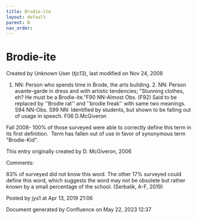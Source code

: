 ```yaml
---
title: Brodie-ite
layout: default
parent: B
nav_order:
---
```


# Brodie-ite

Created by  Unknown User (tjc13), last modified on Nov 24, 2008

1. NN: Person who spends time in Brode, the arts building. 2. NN: Person avante-garde in dress and with artistic tendencies; &quot;Stunning clothes, eh? He must be a Brodie-ite.&quot;F90 NN-Almost Obs. (F92) Said to be replaced by ''Brodie rat'' and ''brodie freak'' with same two meanings. S94 NN-Obs. S99 NN: Identified by students, but shown to be falling out of usage in speech. F06 D.McGiveron

Fall 2008- 100% of those surveyed were able to correctly define this term in its first definition.  Term has fallen out of use in favor of synonymous term &quot;Brodie-Kid&quot;.

This entry originally created by D. McGiveron, 2006

Comments:

83% of surveyed did not know this word. The other 17% surveyed could define this word, which suggests the word may not be obsolete but rather known by a small percentage of the school. (Serbalik, A-F, 2019)

Posted by jys1 at Apr 13, 2019 21:06

Document generated by Confluence on May 22, 2023 12:37


